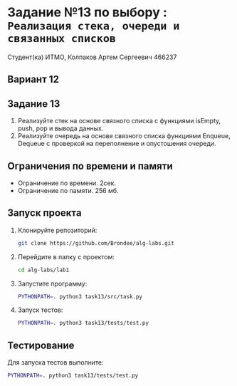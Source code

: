 # Задание №13 по выбору : `Реализация стека, очереди и связанных списков`

Студент(ка) ИТМО, Колпаков Артем Сергеевич 466237

## Вариант 12

## Задание 13

1. Реализуйте стек на основе связного списка с функциями isEmpty, push, pop
   и вывода данных.
2. Реализуйте очередь на основе связного списка функциями Enqueue, Dequeue
   c проверкой на переполнение и опустошения очереди.

## Ограничения по времени и памяти

- Ограничение по времени. 2сек.
- Ограничение по памяти. 256 мб.

## Запуск проекта

1. Клонируйте репозиторий:
   ```bash
   git clone https://github.com/Brondee/alg-labs.git
   ```
2. Перейдите в папку с проектом:
   ```bash
   cd alg-labs/lab1
   ```
3. Запустите программу:

   ```bash
   PYTHONPATH=. python3 task13/src/task.py
   ```

4. Запуск тестов:

   ```bash
   PYTHONPATH=. python3 task13/tests/test.py

   ```

## Тестирование

Для запуска тестов выполните:

```bash
PYTHONPATH=. python3 task13/tests/test.py
```
